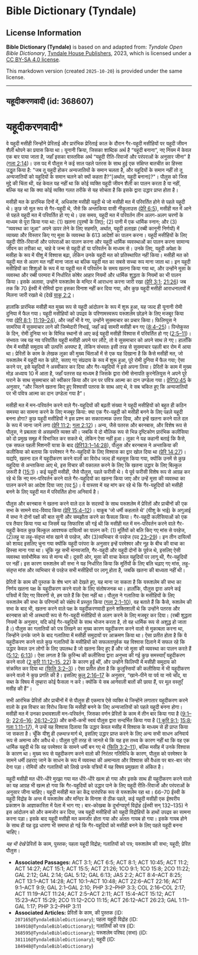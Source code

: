 # Bible Dictionary (Tyndale)

## License Information

**Bible Dictionary (Tyndale)** is based on and adapted from: _Tyndale Open Bible Dictionary_, [Tyndale House Publishers](https://tyndaleopenresources.com/), 2023, which is licensed under a [CC BY-SA 4.0 license](https://creativecommons.org/licenses/by-sa/4.0/legalcode.en).

This markdown version (created `2025-10-20`) is provided under the same license.



--------------------------------

## यहूदीकरणवादी (id: 368607)

यहूदीकरणवादी\*
==============

वे यहूदी मसीही जिन्होंने प्रेरिताई और प्रारंभिक प्रेरिताई काल के दौरान गैर\-यहूदी मसीहियों पर यहूदी जीवन शैली थोपने का प्रयास किया था। यूनानी क्रिया, जिसका शाब्दिक अर्थ है “यहूदी बनाना”, नए नियम में केवल एक बार पाया जाता है, जहाँ इसका वास्तविक अर्थ “यहूदी रीति\-रिवाजों और परंपराओं के अनुसार जीना” है ([गला 2:14](https://ref.ly/Gal2:14))। उस पद में पौलुस ने कई साल पहले पतरस के साथ हुई एक संक्षिप्त बातचीत का हिस्सा उद्धृत किया है: "जब तू यहूदी होकर अन्यजातियों के समान चलता है, और यहूदियों के समान नहीं तो तू अन्यजातियों को यहूदियों के समान चलने को क्यों कहता है?”\[अर्थात, यहूदी बनाना]?"। पौलुस को जिस मुद्दे की चिंता थी, वह केवल यह नहीं था कि कोई व्यक्ति यहूदी जीवन शैली का पालन करता है या नहीं, बल्कि यह था कि क्या कोई व्यक्ति गलत तरीके से यह सोचता है कि इसके द्वारा उद्धार प्राप्त होता है।

मसीही मत के प्रारंभिक दिनों में, अधिकांश मसीही यहूदी थे जो मसीही मत में परिवर्तित होने से पहले यहूदी थे। कुछ जो मूल रूप से गैर\-यहूदी थे, जैसे कि अन्ताकिया वासी नीकुलाउस ([प्रेरि 6:5](https://ref.ly/Acts6:5)), मसीही मत में आने से पहले यहूदी मत में परिवर्तित हो गए थे। उस समय, यहूदी मत में परिवर्तन तीन अलग\-अलग चरणों के माध्यम से पूरा किया गया था: (1\) खतना (पुरुषों के लिए); (2\) पानी में एक धार्मिक स्नान; और (3\) “व्यवस्था का जूआ” अपने ऊपर लेने के लिए सहमति, अर्थात, यहूदी हलाख़ा (रब्बी कानूनी निर्णयों) में व्याख्या और विस्तार किए गए मूसा के व्यवस्था के 613 आदेशों का पालन करना। यहूदी मसीहियों के लिए यहूदी रीति\-रिवाजों और परंपराओं का पालन करना और यहूदी धार्मिक व्यवस्थाओं का पालन करना सामान्य जीवन का तरीका था, चाहे वे जन्म से यहूदी हों या परिवर्तन के माध्यम से। उनके लिए, यहूदी अपेक्षा के मसीहा के रूप में यीशु में विश्वास बढ़ा, लेकिन उनके यहूदी मत को प्रतिस्थापित नहीं किया। मसीही मत को यहूदी मत से अलग मत नहीं माना जाता था बल्कि यहूदी मत का सबसे सच्चा रूप माना जाता था। इन यहूदी मसीहियों का शिशुओं के रूप में या यहूदी मत में परिवर्तन के समय खतना किया गया था, और उन्होंने मूसा के व्यवस्था और रब्बी परम्परा में निर्धारित कोषेर आहार नियमों और धार्मिक शुद्धता के नियमों का भी पालन किया। इसके अलावा, उन्होंने यरूशलेम के मन्दिर में आराधना करना जारी रखा ([प्रेरि 3:1](https://ref.ly/Acts3:1); [21:26](https://ref.ly/Acts21:26)) जब तक कि 70 ईस्वी में रोमियों द्वारा इसका विनाश नहीं कर दिया गया, और कुछ यहूदी मसीही आराधनालयों में मिलना जारी रखते थे (देखें [याकू 2:2](https://ref.ly/Jas2:2)।

हालांकि प्रारंभिक मसीही मत मुख्य रूप से यहूदी आंदोलन के रूप में शुरू हुआ, यह जल्द ही यूनानी रोमी दुनिया में फैल गया। यहूदी मसीहियों को उपद्रव के परिणामस्वरूप यरूशलेम छोड़ने के लिए मजबूर किया गया ([प्रेरि 8:1](https://ref.ly/Acts8:1); [11:19–24](https://ref.ly/Acts11:19-Acts11:24)), और जहाँ भी वे गए, उन्होंने सुसमाचार का प्रचार किया। फिलिप्पुस ने सामरिया में सुसमाचार लाने की जिम्मेदारी निभाई, जहाँ कई सामरी मसीही बन गए ([8:4–25](https://ref.ly/Acts8:4-Acts8:25))। पिन्तेकुस्त के दिन, रोमी दुनिया भर के विभिन्न स्थानों से आए कई यहूदी मसीही विश्वास में परिवर्तित हो गए ([2:5–11](https://ref.ly/Acts2:5-Acts2:11))। संभवतः जब यह नव परिवर्तित यहूदी मसीही अपने घर लौटे, तो वे सुसमाचार को अपने साथ ले गए। हालाँकि रोम में मसीही समुदाय की उत्पत्ति अस्पष्ट है, लेकिन संभवतः इसी तरह से सुसमाचार पहली बार रोम में आया था। प्रेरितों के काम के लेखक लूका की मुख्य चिंताओं में से एक यह दिखाना है कि कैसे मसीही मत, जो यरूशलेम में यहूदी मत के छोटे, सताए गए संप्रदाय के रूप में शुरू हुआ, पूरे रोमी दुनिया में फैल गया; ऐसा करने पर, इसे यहूदियों ने अस्वीकार कर दिया और गैर\-यहूदियों ने इसे अपना लिया। प्रेरितों के काम में मुख्य मोड़ अध्याय 10 में आता है, जहाँ पतरस वह माध्यम है जिसके द्वारा रोमी सेनापति कुरनेलियुस ने अपने पूरे घराने के साथ सुसमाचार को स्वीकार किया और उन पर पवित्र आत्मा का दान उण्डेला गया। [प्रेरि10:45](https://ref.ly/Acts10:45) के अनुसार, “और जितने खतना किए हुए विश्वासी पतरस के साथ आए थे, वे सब चकित हुए कि अन्यजातियों पर भी पवित्र आत्मा का दान उण्डेला गया है”।

मसीही मत में मन\-परिवर्तन करने वाले गैर\-यहूदियों की बढ़ती संख्या ने यहूदी मसीहियों को बहुत ही कठिन समस्या का सामना करने के लिए मजबूर किया: क्या एक गैर\-यहूदी को मसीही बनने के लिए पहले यहूदी बनना होगा? कुछ यहूदी मसीहियों ने इस प्रश्न का सकारात्मक उत्तर दिया, और इन्हें खतना करने वाले दल के रूप में जाना जाने लगा ([प्रेरि 11:2](https://ref.ly/Acts11:2); [गला 2:12](https://ref.ly/Gal2:12))। अन्य, जैसे पतरस और बरनबास, और विशेष रूप से पौलुस, ने प्रबलता से असहमति व्यक्त की। जबकि ये दो मौलिक रूप से भिन्न दृष्टिकोण प्रारंभिक कलीसिया को दो प्रमुख समूह में विभाजित कर सकते थे, लेकिन ऐसा नहीं हुआ। लूका ने यह कहानी बताई कि कैसे, एक सफल पहली मिशनरी यात्रा के बाद ([प्रेरि13:1–14:28](https://ref.ly/Acts13:1-Acts14:28)), पौलुस और बरनबास ने अन्ताकिया की कलीसिया को बताया कि परमेश्वर ने गैर\-यहूदियों के लिए विश्वास का द्वार खोल दिया था ([प्रेरि 14:27](https://ref.ly/Acts14:27))। यद्यपि, खतना दल में यहूदीकरण करने वालों का विरोध जल्द ही महसूस किया गया, क्योंकि उनमें से कुछ यहूदिया से अन्ताकिया आए थे, इस विचार की वकालत करने के लिए कि खतना उद्धार के लिए बिल्कुल ज़रूरी है ([15:1](https://ref.ly/Acts15:1))। कई यहूदी मसीही, जैसे पौलुस, पहले फरीसी थे। ये पूर्व फरीसी विशेष रूप से आग्रह कर रहे थे कि नए मन\-परिवर्तन करने वाले गैर\-यहूदियों का खतना किया जाए और उन्हें मूसा की व्यवस्था का पालन करने का आदेश दिया जाए (पद [5](https://ref.ly/Acts15:5))। वे वास्तव में यह मांग कर रहे थे कि गैर\-यहूदियों को मसीही बनने के लिए यहूदी मत में परिवर्तित होना अनिवार्य है।

पौलुस और बरनबास ने खतना करने वाले दल के सदस्यों के साथ यरूशलेम में प्रेरितों और प्राचीनों की एक सभा के सामने वाद\-विवाद किया ([प्रेरि 15:4–12](https://ref.ly/Acts15:4-Acts15:12))। याकूब 'जो धर्मी कहलाते थे' (यीशु के भाई) के अगुआई में सभा ने दोनों पक्षों की बात सुनी और समझौता करने का फैसला किया। गैर\-यहूदी कलीसियाओं को एक पत्र तैयार किया गया था जिसमें यह सिफारिश की गई थी कि मसीही मत में मन\-परिवर्तन करने वाले गैर\-यहूदी केवल कुछ बिल्कुल आवश्यक दायित्वों का पालन करें: (1\) मूर्तियों को बलि किए गए मांस से परहेज, (2\)लहू या लहू\-संतृप्त मांस खाने से परहेज, और (3\)व्यभिचार से परहेज (पद [23–29](https://ref.ly/Acts15:23-Acts15:29))। इन तीन दायित्वों को शायद इसलिए चुना गया क्योंकि यहूदी परंपरा के अनुसार इन्हें परमेश्वर और नूह के बीच की वाचा का हिस्सा माना गया था। चूंकि नूह सभी मानवजाति, गैर\-यहूदी और यहूदी दोनों के पूर्वज थे, इसलिए ऐसी व्यवस्था सार्वभौमिक रूप से मान्य थी। दूसरी ओर, मूसा की वाचा केवल यहूदियों पर लागू थी, गैर\-यहूदियों पर नहीं। इस कारण यरूशलेम की सभा ने यह निर्धारित किया कि मूर्तियों के लिए बलि चढ़ाए गए मांस, लहू\-संतृप्त मांस और व्यभिचार से परहेज सभी मसीहियों पर लागू होता है, जबकि खतना की बाध्यता नहीं थी।

प्रेरितों के काम की पुस्तक के शेष भाग को देखते हुए, यह माना जा सकता है कि यरूशलेम की सभा का निर्णय खतना पक्ष के यहूदीकरण करने वालो के लिए संतोषजनक था। हालाँकि, पौलुस द्वारा अपने कई पत्रियों में दिए गए विवरणों से, हम पाते हैं कि ऐसा नहीं था। पौलुस ने गलातिया के मसीहियों के लिए यरूशलेम की सभा के परिणामों को संक्षेप में प्रस्तुत किया ([गला 2:1–10](https://ref.ly/Gal2:1-Gal2:10)), वह बताते हैं कि कैसे, रूशलेम की सभा के बाद भी, खतना करने वाले पक्ष के यहूदीकरणवादी इतने शक्तिशाली थे कि उन्होंने पतरस और बरनबास को भी अस्थायी रूप से गैर\-यहूदी मसीहियों से अलग करने के लिए मजबूर कर दिया। (रब्बी शुद्धता नियमों के अनुसार, यदि कोई गैर\-यहूदियों के साथ भोजन करता है, तो वह धार्मिक रूप से अशुद्ध हो जाता है।) पौलुस का गलातियों को पत्र लिखने का मुख्य कारण यहूदीकरण करने वालो से मुकाबला करना था, जिन्होंने उनके जाने के बाद गलातिया में मसीही समुदायों पर आक्रमण किया था। ऐसा प्रतीत होता है कि ये यहूदीकरण करने वाले कुछ गलातियों के मसीहियों को सफलतापूर्वक यह विश्वास दिलाने में सफल रहे कि उद्धार केवल उन लोगों के लिए उपलब्ध है जो खतना किए हुए हैं और जो मूसा की व्यवस्था का पालन करते हैं ([5:12](https://ref.ly/Gal5:12); [6:13](https://ref.ly/Gal6:13))। ऐसा लगता है कि कुरिन्थ की कलीसिया द्वारा अनुभव की गई कुछ समस्याएँ यहूदीकरण करने वालो ([2 कुरि 11:12–15, 22](https://ref.ly/2Cor11:12-2Cor11:15,2Cor11:22)) के कारण हुई थीं, और उन्होंने फिलिप्पी में मसीही समुदाय को संक्रमित कर दिया था ([फिलि 3:2–3](https://ref.ly/Phil3:2-Phil3:3))। ऐसा प्रतीत होता है कि कुलुस्सियों की कलीसिया में भी यहूदीकरण करने वालो ने कुछ प्रगति की है। इसलिए [कुलु 2:16–17](https://ref.ly/Col2:16-Col2:17) के अनुसार, “खाने\-पीने या पर्व या नये चाँद, या सब्त के विषय में तुम्हारा कोई फैसला न करे। क्योंकि ये सब आनेवाली बातों की छाया हैं, पर मूल वस्तुएँ मसीह की हैं”।

सभी आरंभिक प्रेरितों और प्राचीनों में से पौलुस ही एकमात्र ऐसे व्यक्ति थे जिन्होंने लगातार यहूदीकरण करने वालो के इस विचार का विरोध किया कि मसीही बनने के लिए अन्यजातियों को पहले यहूदी बनना होगा। मसीही मत में उनका प्रभावशाली मन\-परिवर्तन, जिसका वर्णन प्रेरितों के काम में तीन बार किया गया है ([9:1–9](https://ref.ly/Acts9:1-Acts9:9); [22:6–16](https://ref.ly/Acts22:6-Acts22:16); [26:12–23](https://ref.ly/Acts26:12-Acts26:23)) और कभी\-कभी स्वयं पौलुस द्वारा सन्दर्भित किया गया है ([1 कुरि 9:1](https://ref.ly/1Cor9:1); [15:8](https://ref.ly/1Cor15:8); [गला 1:11–17](https://ref.ly/Gal1:11-Gal1:17)), ने उन्हें यह विश्वास दिलाया कि उद्धार केवल मसीह में विश्वास के माध्यम से ही प्राप्त किया जा सकता है। चूँकि यीशु ही *एकमात्र* मार्ग थे, इसलिए उद्धार प्राप्त करने के लिए अन्य सभी साधन अनिवार्य रूप से अमान्य और अवैध थे। पौलुस पूरी तरह से जानते थे कि यह इस तथ्य के कारण नहीं था कि वह एक धार्मिक यहूदी थे कि वह परमेश्वर के सामने धर्मी बन गए थे ([फिलि 3:2–11](https://ref.ly/Phil3:2-Phil3:11)), बल्कि मसीह में उनके विश्वास के कारण था। मुख्य रूप से यहूदीकरण करने वालो की निरंतर गतिविधि के कारण, पौलुस को परमेश्वर के सामने धर्मी ठहराए जाने के साधन के रूप में व्यवस्था की अमान्यता और विश्वास की वैधता पर बार\-बार जोर देना पड़ा। रोमियों और गलातियों को लिखे उनके पत्रियों में यह विषय प्रमुखता से अंकित है।

 यहूदी मसीही मत धीरे\-धीरे मुरझा गया मत धीरे\-धीरे खत्म हो गया और इसके साथ ही यहूदीकरण करने वालो का यह आग्रह भी खत्म हो गया कि गैर\-यहूदियों को उद्धार पाने के लिए यहूदी रीति\-रिवाजों और परंपराओं के अनुसार जीना चाहिए। यहूदी मसीही मत का केंद्र पारंपरिक रूप से यरूशलेम रहा था। 66–70 ईस्वी के यहूदी विद्रोह के अन्त में यरूशलेम और मन्दिर के विनाश से ठीक पहले, कई यहूदी मसीही एक ईश्वरीय प्रकाशन के आज्ञाकारिता में पेला में भाग गए। बार\-कोखबा के दुर्भाग्यपूर्ण विद्रोह (ईस्वी सन् 132–135\) ने इस आंदोलन को और कमजोर कर दिया, जब यहूदी मसीहियों को यहूदी विद्रोहियों के हाथों उपद्रव का सामना करना पड़ा। इसके बाद यहूदी मसीही मत कमजोर होता गया और अंततः गायब हो गया। इसके गायब होने के साथ ही यह दृढ़ धारणा भी समाप्त हो गई कि गैर\-यहूदियों को मसीही बनने के लिए पहले यहूदी बनना चाहिए।

*यह भी देखें* प्रेरितों के काम, पुस्तक; पहला यहूदी विद्रोह; गलातियों को पत्र; यरूशलेम की सभा; यहूदी; प्रेरित पौलुस।

* **Associated Passages:** ACT 3:1; ACT 6:5; ACT 8:1; ACT 10:45; ACT 11:2; ACT 14:27; ACT 15:1; ACT 15:5; ACT 21:26; 1CO 9:1; 1CO 15:8; 2CO 11:22; GAL 2:12; GAL 2:14; GAL 5:12; GAL 6:13; JAS 2:2; ACT 8:4–ACT 8:25; ACT 13:1–ACT 14:28; ACT 10:1–ACT 10:48; ACT 22:6–ACT 22:16; ACT 9:1–ACT 9:9; GAL 2:1–GAL 2:10; PHP 3:2–PHP 3:3; COL 2:16–COL 2:17; ACT 11:19–ACT 11:24; ACT 2:5–ACT 2:11; ACT 15:4–ACT 15:12; ACT 15:23–ACT 15:29; 2CO 11:12–2CO 11:15; ACT 26:12–ACT 26:23; GAL 1:11–GAL 1:17; PHP 3:2–PHP 3:11
* **Associated Articles:** प्रेरितों के काम, की पुस्तक (ID: `207165@TyndaleBibleDictionary`); पहला यहूदी विद्रोह (ID: `184918@TyndaleBibleDictionary`); गलातियों को पत्र (ID: `368595@TyndaleBibleDictionary`); यरूशलेम परिषद (सभा) (ID: `381116@TyndaleBibleDictionary`); यहूदी (ID: `184948@TyndaleBibleDictionary`)

